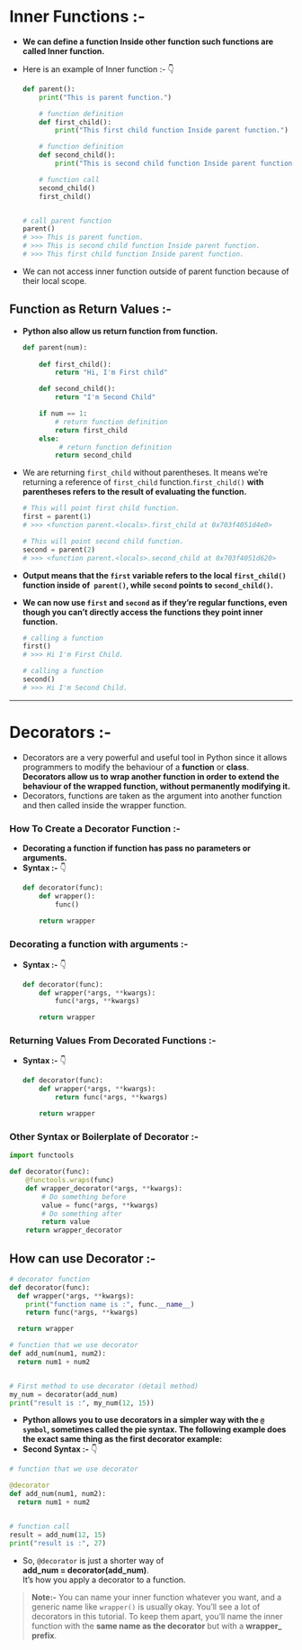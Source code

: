 # Inner Functions :-

- **We can define a function Inside other function such functions are called Inner function.**
- Here is an example of Inner function :- 👇

  ```python
  def parent():
      print("This is parent function.")
  
      # function definition
      def first_child():
          print("This first child function Inside parent function.")
  
      # function definition
      def second_child():
          print("This is second child function Inside parent function.")
  
      # function call
      second_child()
      first_child()
  
  
  # call parent function
  parent()
  # >>> This is parent function.
  # >>> This is second child function Inside parent function.
  # >>> This first child function Inside parent function.
  ```

- We can not access inner function outside of parent function because of their local scope.

## Function as Return Values :-

- **Python also allow us return function from function.**

  ```python
  def parent(num):
      
      def first_child():
          return "Hi, I'm First child"
  
      def second_child():
          return "I'm Second Child"
  
      if num == 1:
          # return function definition
          return first_child
      else:
           # return function definition
          return second_child
  ```
- We are returning `first_child` without parentheses. It means we’re returning a reference of 
  `first_child` function.`first_child()` **with parentheses refers to the result of evaluating the function.**  
  ```python
  # This will point first child function.
  first = parent(1)
  # >>> <function parent.<locals>.first_child at 0x703f4051d4e0>
  
  # This will point second child function.
  second = parent(2)
  # >>> <function parent.<locals>.second_child at 0x703f4051d620>
  ```
- **Output means that the `first` variable refers to the local `first_child()` function inside of` parent()`, while 
  `second` points to `second_child()`.**
- **We can now use `first` and `second` as if they’re regular functions, even though you can’t directly access the 
  functions they point inner function.**

  ```python
  # calling a function
  first()
  # >>> Hi I'm First Child.
  
  # calling a function
  second()
  # >>> Hi I'm Second Child.
  ```
------
# Decorators :-

- Decorators are a very powerful and useful tool in Python since it allows programmers to modify the behaviour of a **function** or **class**. **Decorators allow us to wrap another function in order to extend the behaviour of the wrapped function, without permanently modifying it.** 
- Decorators, functions are taken as the argument into another function and then called inside the wrapper function.

### How To Create a Decorator Function :- 
- **Decorating a function if function has pass no parameters or arguments.**
- **Syntax :-** 👇
  ```python
  def decorator(func):
      def wrapper():
          func()
          
      return wrapper
  ```

### Decorating a function with arguments :-

- **Syntax :-** 👇
  ```python
  def decorator(func):
      def wrapper(*args, **kwargs):
          func(*args, **kwargs)
  
      return wrapper
  ```

### Returning Values From Decorated Functions :-

- **Syntax :-** 👇
  ```python
  def decorator(func):
      def wrapper(*args, **kwargs):
          return func(*args, **kwargs)
  
      return wrapper
  ```

### Other Syntax or Boilerplate of Decorator :- 

```python
import functools

def decorator(func):
    @functools.wraps(func)
    def wrapper_decorator(*args, **kwargs):
        # Do something before
        value = func(*args, **kwargs)
        # Do something after
        return value
    return wrapper_decorator
```

## How can use Decorator :-

```python
# decorator function
def decorator(func):
  def wrapper(*args, **kwargs):
    print("function name is :", func.__name__)
    return func(*args, **kwargs)

  return wrapper

# function that we use decorator
def add_num(num1, num2):
  return num1 + num2


# First method to use decorator (detail method)
my_num = decorator(add_num)
print("result is :", my_num(12, 15))
```

- **Python allows you to use decorators in a simpler way with the `@ symbol`, sometimes called the pie syntax. The following example does the exact same thing as the first decorator example:**
- **Second Syntax :-** 👇
```python
# function that we use decorator

@decorator
def add_num(num1, num2):
  return num1 + num2


# function call
result = add_num(12, 15)
print("result is :", 27)

```

- So, `@decorator` is just a shorter way of <br/> **add_num = decorator(add_num)**.<br/> It’s how you apply a decorator to a 
  function.

> **Note:-**  You can name your inner function whatever you want, and a generic name like `wrapper()` is usually okay. 
> You’ll see a lot of decorators in this tutorial. To keep them apart, you’ll name the inner function with the **same name as the decorator** but with a **wrapper_ prefix**.